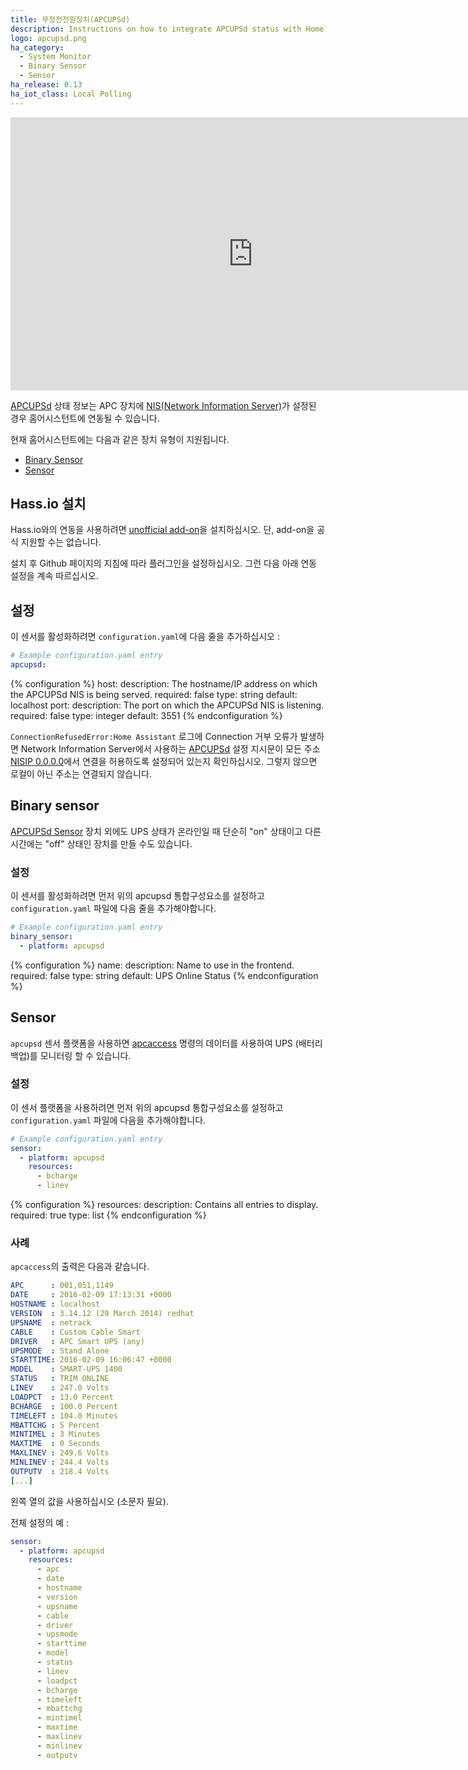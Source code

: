 ```yaml
---
title: 무정전전원장치(APCUPSd)
description: Instructions on how to integrate APCUPSd status with Home Assistant.
logo: apcupsd.png
ha_category:
  - System Monitor
  - Binary Sensor
  - Sensor
ha_release: 0.13
ha_iot_class: Local Polling
---
```


<div class='videoWrapper'>
<iframe width="776" height="437" src="https://www.youtube.com/embed/rIK2U8I3cxk" frameborder="0" allow="accelerometer; autoplay; encrypted-media; gyroscope; picture-in-picture" allowfullscreen></iframe>
</div>

[APCUPSd](http://www.apcupsd.org/) 상태 정보는 APC 장치에 [NIS(Network Information Server)](http://www.apcupsd.org/manual/manual.html#nis-server-client-configuration-using-the-net-driver)가 설정된 경우 홈어시스턴트에 연동될 수 있습니다. 

현재 홈어시스턴트에는 다음과 같은 장치 유형이 지원됩니다. 

- [Binary Sensor](#binary-sensor)
- [Sensor](#sensor)

## Hass.io 설치

Hass.io와의 연동을 사용하려면 [unofficial add-on](https://github.com/korylprince/hassio-apcupsd/)을 설치하십시오. 단, add-on을 공식 지원할 수는 없습니다.

설치 후 Github 페이지의 지침에 따라 플러그인을 설정하십시오. 그런 다음 아래 연동 설정을 계속 따르십시오.

## 설정

이 센서를 활성화하려면 `configuration.yaml`에 다음 줄을 추가하십시오 :

```yaml
# Example configuration.yaml entry
apcupsd:
```

{% configuration %}
host:
  description: The hostname/IP address on which the APCUPSd NIS is being served.
  required: false
  type: string
  default: localhost
port:
  description: The port on which the APCUPSd NIS is listening.
  required: false
  type: integer
  default: 3551
{% endconfiguration %}

<div class='note'>

`ConnectionRefusedError:Home Assistant` 로그에 Connection 거부 오류가 발생하면 Network Information Server에서 사용하는 [APCUPSd](http://www.apcupsd.org/) 설정 지시문이 모든 주소 [NISIP 0.0.0.0](http://www.apcupsd.org/manual/manual.html#configuration-directives-used-by-the-network-information-server)에서 연결을 허용하도록 설정되어 있는지 확인하십시오. 그렇지 않으면 로컬이 아닌 주소는 연결되지 않습니다.

 </div>

## Binary sensor

[APCUPSd Sensor](#sensor) 장치 외에도 UPS 상태가 온라인일 때 단순히 "on" 상태이고 다른 시간에는 "off" 상태인 장치를 만들 수도 있습니다.

### 설정

이 센서를 활성화하려면 먼저 위의 apcupsd 통합구성요소를 설정하고 `configuration.yaml` 파일에 다음 줄을 추가해야합니다.

```yaml
# Example configuration.yaml entry
binary_sensor:
  - platform: apcupsd
```

{% configuration %}
name:
  description: Name to use in the frontend.
  required: false
  type: string
  default: UPS Online Status
{% endconfiguration %}

## Sensor

 `apcupsd` 센서 플랫폼을 사용하면 [apcaccess](https://linux.die.net/man/8/apcaccess) 명령의 데이터를 사용하여 UPS (배터리 백업)를 모니터링 할 수 있습니다.

### 설정

이 센서 플랫폼을 사용하려면 먼저 위의 apcupsd 통합구성요소를 설정하고 `configuration.yaml` 파일에 다음을 추가해야합니다.

```yaml
# Example configuration.yaml entry
sensor:
  - platform: apcupsd
    resources:
      - bcharge
      - linev
```

{% configuration %}
resources:
  description: Contains all entries to display.
  required: true
  type: list
{% endconfiguration %}

### 사례 

`apcaccess`의 출력은 다음과 같습니다.

```yaml
APC      : 001,051,1149
DATE     : 2016-02-09 17:13:31 +0000
HOSTNAME : localhost
VERSION  : 3.14.12 (29 March 2014) redhat
UPSNAME  : netrack
CABLE    : Custom Cable Smart
DRIVER   : APC Smart UPS (any)
UPSMODE  : Stand Alone
STARTTIME: 2016-02-09 16:06:47 +0000
MODEL    : SMART-UPS 1400
STATUS   : TRIM ONLINE
LINEV    : 247.0 Volts
LOADPCT  : 13.0 Percent
BCHARGE  : 100.0 Percent
TIMELEFT : 104.0 Minutes
MBATTCHG : 5 Percent
MINTIMEL : 3 Minutes
MAXTIME  : 0 Seconds
MAXLINEV : 249.6 Volts
MINLINEV : 244.4 Volts
OUTPUTV  : 218.4 Volts
[...]
```

왼쪽 열의 값을 사용하십시오 (소문자 필요).

전체 설정의 예 :

```yaml
sensor:
  - platform: apcupsd
    resources:
      - apc
      - date
      - hostname
      - version
      - upsname
      - cable
      - driver
      - upsmode
      - starttime
      - model
      - status
      - linev
      - loadpct
      - bcharge
      - timeleft
      - mbattchg
      - mintimel
      - maxtime
      - maxlinev
      - minlinev
      - outputv
```

